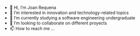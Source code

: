 - 👋 Hi, I’m Joan Requena
- 👀 I’m interested in innovation and technology-related topics
- 🌱 I’m currently studying a software engineering undergraduate
- 💞️ I’m looking to collaborate on different proyects
- 📫 How to reach me ...

<!---
R-Remixiutu/R-Remixiutu is a ✨ special ✨ repository because its `README.md` (this file) appears on your GitHub profile.
You can click the Preview link to take a look at your changes.
--->
